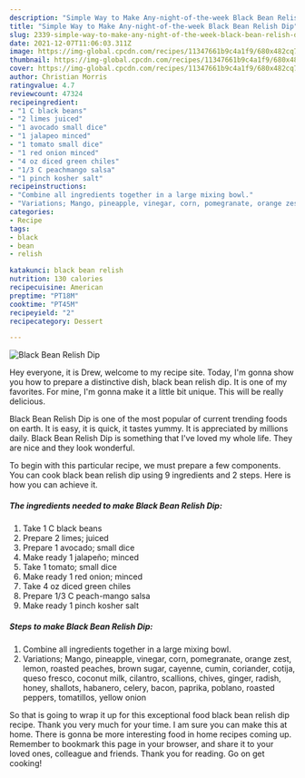 ```yaml
---
description: "Simple Way to Make Any-night-of-the-week Black Bean Relish Dip"
title: "Simple Way to Make Any-night-of-the-week Black Bean Relish Dip"
slug: 2339-simple-way-to-make-any-night-of-the-week-black-bean-relish-dip
date: 2021-12-07T11:06:03.311Z
image: https://img-global.cpcdn.com/recipes/11347661b9c4a1f9/680x482cq70/black-bean-relish-dip-recipe-main-photo.jpg
thumbnail: https://img-global.cpcdn.com/recipes/11347661b9c4a1f9/680x482cq70/black-bean-relish-dip-recipe-main-photo.jpg
cover: https://img-global.cpcdn.com/recipes/11347661b9c4a1f9/680x482cq70/black-bean-relish-dip-recipe-main-photo.jpg
author: Christian Morris
ratingvalue: 4.7
reviewcount: 47324
recipeingredient:
- "1 C black beans"
- "2 limes juiced"
- "1 avocado small dice"
- "1 jalapeo minced"
- "1 tomato small dice"
- "1 red onion minced"
- "4 oz diced green chiles"
- "1/3 C peachmango salsa"
- "1 pinch kosher salt"
recipeinstructions:
- "Combine all ingredients together in a large mixing bowl."
- "Variations; Mango, pineapple, vinegar, corn, pomegranate, orange zest, lemon, roasted peaches, brown sugar, cayenne, cumin, coriander, cotija, queso fresco, coconut milk, cilantro, scallions, chives, ginger, radish, honey, shallots, habanero, celery, bacon, paprika, poblano, roasted peppers, tomatillos, yellow onion"
categories:
- Recipe
tags:
- black
- bean
- relish

katakunci: black bean relish 
nutrition: 130 calories
recipecuisine: American
preptime: "PT18M"
cooktime: "PT45M"
recipeyield: "2"
recipecategory: Dessert

---
```



![Black Bean Relish Dip](https://img-global.cpcdn.com/recipes/11347661b9c4a1f9/680x482cq70/black-bean-relish-dip-recipe-main-photo.jpg)

Hey everyone, it is Drew, welcome to my recipe site. Today, I'm gonna show you how to prepare a distinctive dish, black bean relish dip. It is one of my favorites. For mine, I'm gonna make it a little bit unique. This will be really delicious.

Black Bean Relish Dip is one of the most popular of current trending foods on earth. It is easy, it is quick, it tastes yummy. It is appreciated by millions daily. Black Bean Relish Dip is something that I've loved my whole life. They are nice and they look wonderful.




To begin with this particular recipe, we must prepare a few components. You can cook black bean relish dip using 9 ingredients and 2 steps. Here is how you can achieve it.

<!--inarticleads1-->

##### The ingredients needed to make Black Bean Relish Dip:

1. Take 1 C black beans
1. Prepare 2 limes; juiced
1. Prepare 1 avocado; small dice
1. Make ready 1 jalapeño; minced
1. Take 1 tomato; small dice
1. Make ready 1 red onion; minced
1. Take 4 oz diced green chiles
1. Prepare 1/3 C peach-mango salsa
1. Make ready 1 pinch kosher salt




<!--inarticleads2-->

##### Steps to make Black Bean Relish Dip:

1. Combine all ingredients together in a large mixing bowl.
1. Variations; Mango, pineapple, vinegar, corn, pomegranate, orange zest, lemon, roasted peaches, brown sugar, cayenne, cumin, coriander, cotija, queso fresco, coconut milk, cilantro, scallions, chives, ginger, radish, honey, shallots, habanero, celery, bacon, paprika, poblano, roasted peppers, tomatillos, yellow onion




So that is going to wrap it up for this exceptional food black bean relish dip recipe. Thank you very much for your time. I am sure you can make this at home. There is gonna be more interesting food in home recipes coming up. Remember to bookmark this page in your browser, and share it to your loved ones, colleague and friends. Thank you for reading. Go on get cooking!

